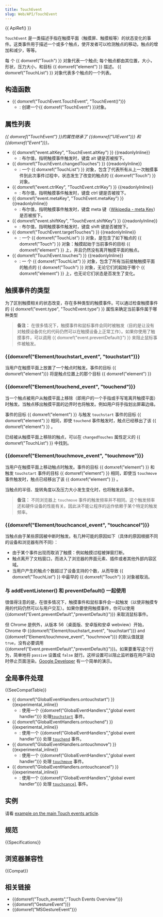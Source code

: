 ```yaml
---
title: TouchEvent
slug: Web/API/TouchEvent
---
```


{{ ApiRef() }}

`TouchEvent` 是一类描述手指在触摸平面（触摸屏、触摸板等）的状态变化的事件。这类事件用于描述一个或多个触点，使开发者可以检测触点的移动，触点的增加和减少，等等。

每 个 {{ domxref("Touch") }} 对象代表一个触点; 每个触点都由其位置，大小，形状，压力大小，和目标 {{ domxref("element") }} 描述。 {{ domxref("TouchList") }} 对象代表多个触点的一个列表。

## 构造函数

- {{ domxref("TouchEvent.TouchEvent", "TouchEvent()")}}
  - : 创建一个{{ domxref("TouchEvent") }}对象。

## 属性列表

_{{ domxref("TouchEvent") }}的属性继承了 {{domxref("UIEvent")}} 和 {{domxref("Event")}}。_

- {{ domxref("event.altKey", "TouchEvent.altKey") }} {{readonlyInline}}
  - : 布尔值，指明触摸事件触发时，键盘 alt 键是否被按下。
- {{ domxref("TouchEvent.changedTouches") }} {{readonlyInline}}
  - : 一个 {{ domxref("TouchList") }} 对象，包含了代表所有从上一次触摸事件到此次事件过程中，状态发生了改变的触点的 {{ domxref("Touch") }} 对象。
- {{ domxref("event.ctrlKey", "TouchEvent.ctrlKey") }} {{readonlyInline}}
  - : 布尔值，指明触摸事件触发时，键盘 ctrl 键是否被按下。
- {{ domxref("event.metaKey", "TouchEvent.metaKey") }} {{readonlyInline}}
  - : 布尔值，指明触摸事件触发时，键盘 meta 键（[Wikipedia - meta Key](http://en.wikipedia.org/wiki/Meta_key)）是否被按下。
- {{ domxref("event.shiftKey", "TouchEvent.shiftKey") }} {{readonlyInline}}
  - : 布尔值，指明触摸事件触发时，键盘 shift 键是否被按下。
- {{ domxref("TouchEvent.targetTouches") }} {{readonlyInline}}
  - : 一个 {{ domxref("TouchList") }} 对象，是包含了如下触点的 {{ domxref("Touch") }} 对象：触摸起始于当前事件的目标 {{ domxref("element") }} 上，并且仍然没有离开触摸平面的触点。
- {{ domxref("TouchEvent.touches") }} {{readonlyInline}}
  - : 一 个 {{ domxref("TouchList") }} 对象，包含了所有当前接触触摸平面的触点的 {{ domxref("Touch") }} 对象，无论它们的起始于哪个 {{ domxref("element") }} 上，也无论它们状态是否发生了变化。

## 触摸事件的类型

为了区别触摸相关的状态改变，存在多种类型的触摸事件。可以通过检查触摸事件的 {{ domxref("event.type", "TouchEvent.type") }} 属性来确定当前事件属于哪种类型

> **备注：** 在很多情况下，触摸事件和鼠标事件会同时被触发（目的是让没有对触摸设备优化的代码仍然可以在触摸设备上正常工作）。如果你使用了触摸事件，可以调用 {{ domxref("event.preventDefault()") }} 来阻止鼠标事件被触发。

### {{domxref("Element/touchstart_event", "touchstart")}}

当用户在触摸平面上放置了一个触点时触发。事件的目标 {{ domxref("element")}} 将是触点位置上的那个目标 {{ domxref("element") }}

### {{domxref("Element/touchend_event", "touchend")}}

当一个触点被用户从触摸平面上移除（即用户的一个手指或手写笔离开触摸平面）时触发。当触点移出触摸平面的边界时也将触发。例如用户将手指划出屏幕边缘。

事件的目标 {{ domxref("element") }} 与触发 `touchstart` 事件的目标 {{ domxref("element") }} 相同，即使 `touchend` 事件触发时，触点已经移出了该 {{ domxref("element") }} 。

已经被从触摸平面上移除的触点，可以在 `changedTouches` 属性定义的 {{ domxref("TouchList") }} 中找到。

### {{domxref("Element/touchmove_event", "touchmove")}}

当用户在触摸平面上移动触点时触发。事件的目标 {{ domxref("element") }} 和触发 `touchstart` 事件的目标 {{ domxref("element") }} 相同，即使当 `touchmove` 事件触发时，触点已经移出了该 {{ domxref("element") }} 。

当触点的半径、旋转角度以及压力大小发生变化时，也将触发此事件。

> **备注：** 不同浏览器上 `touchmove` 事件的触发频率并不相同。这个触发频率还和硬件设备的性能有关。因此决不能让程序的运作依赖于某个特定的触发频率。

### {{domxref("Element/touchcancel_event", "touchcancel")}}

当触点由于某些原因被中断时触发。有几种可能的原因如下（具体的原因根据不同的设备和浏览器有所不同）：

- 由于某个事件出现而取消了触摸：例如触摸过程被弹窗打断。
- 触点离开了文档窗口，而进入了浏览器的界面元素、插件或者其他外部内容区域。
- 当用户产生的触点个数超过了设备支持的个数，从而导致 {{ domxref("TouchList") }} 中最早的 {{ domxref("Touch") }} 对象被取消。

### 与 addEventListener() 和 preventDefault() 一起使用

很值得注意的是，在很多情况下，触摸事件和鼠标事件会一起触发（以使非触摸专用的代码仍然可以与用户交互）。如果你要使用触摸事件，你可以使用 {{domxref("Event.preventDefault","preventDefault()")}} 来取消鼠标事件。

但 Chrome 是例外，从版本 56（桌面版、安卓版和安卓 webview）开始，Chrome 中 {{domxref("Element/touchstart_event", "touchstart")}} and {{domxref("Element/touchmove_event", "touchmove")}} 的默认值就是 `true`，没有必要调用 {{domxref("Event.preventDefault","preventDefault()")}}。如果要重写这个行为，简单地将 `passive` 设置成 `false` 就行。这样设置可以阻止监听器在用户滚动时停止页面渲染。[Google Developer](https://developers.google.com/web/updates/2016/06/passive-event-listeners) 有一个简单的演示。

## 全局事件处理

{{SeeCompatTable}}

- {{ domxref("GlobalEventHandlers.ontouchstart") }} {{experimental_inline}}
  - : 使用一个 {{domxref("GlobalEventHandlers","global event handler")}} 处理[`touchstart`](/zh-CN/docs/Web/API/Element/touchstart_event) 事件。
- {{ domxref("GlobalEventHandlers.ontouchend") }} {{experimental_inline}}
  - : 使用一个 {{domxref("GlobalEventHandlers","global event handler")}} 处理 [`touchend`](/zh-CN/docs/Web/API/Element/touchend_event) 事件。
- {{ domxref("GlobalEventHandlers.ontouchmove") }} {{experimental_inline}}
  - : 使用一个 {{domxref("GlobalEventHandlers","global event handler")}} 处理 [`touchmove`](/zh-CN/docs/Web/API/Element/touchmove_event) 事件。
- {{ domxref("GlobalEventHandlers.ontouchcancel") }} {{experimental_inline}}
  - : 使用一个 {{domxref("GlobalEventHandlers","global event handler")}} 处理 [`touchcancel`](/zh-CN/docs/Web/API/Element/touchcancel_event) 事件。

## 实例

请看 [example on the main Touch events article](/zh-CN/DOM/Touch_events#Example).

## 规范

{{Specifications}}

## 浏览器兼容性

{{Compat}}

## 相关链接

- {{domxref("Touch_events","Touch Events Overview")}}
- {{domxref("GestureEvent")}}
- {{domxref("MSGestureEvent")}}
